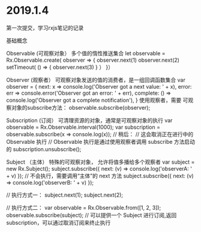 # 2019.1.4
第一次提交，学习rxjs笔记的记录

基础概念

Observable (可观察对象） 多个值的惰性推送集合
    let observable = Rx.Observable.create( observer => {
        observer.next(1)
        observer.next(2)
        setTimeout( () => {
            observer.next(3)
        } ）
    }）

Observer (观察者） 可观察对象发送的值的消费者，是一组回调函数集合
    var observer = { 
    next: x => console.log('Observer got a next value: ' + x), 
    error: err => console.error('Observer got an error: ' + err), 
    complete: () => console.log('Observer got a complete notification'), 
 }
 使用观察者，需要 可观察对象的subscribe方法：
 observable.subscribe(observer);

Subscription (订阅） 可清理资源的对象，通常是可观察对象的执行
    var observable = Rx.Observable.interval(1000); 
 var subscription = observable.subscribe(x => console.log(x));
   // 稍后： 
 // 这会取消正在进行中的 Observable 执行 
// Observable 执行是通过使用观察者调用 subscribe 方法启动的
 subscription.unsubscribe();

Subject （主体） 特殊的可观察对象， 允许将值多播给多个观察者
var subject = new Rx.Subject();
subject.subscribe({
 next: (v) => console.log('observerA: ' + v)
}); // 不会执行，需要调用“主体”的 next 方法
subject.subscribe({
 next: (v) => console.log('observerB: ' + v)
});

// 执行方式一：
subject.next(1);
subject.next(2);

// 执行方式二：
var observable = Rx.Observable.from([1, 2, 3]); 
observable.subscribe(subject); // 可以提供一个 Subject 进行订阅,返回subscription，可以通过取消订阅来终止执行
